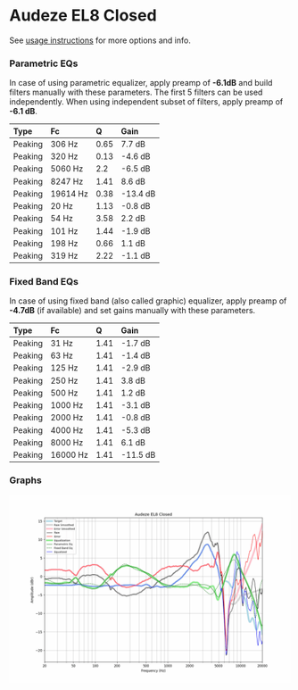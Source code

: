 # Audeze EL8 Closed
See [usage instructions](https://github.com/jaakkopasanen/AutoEq#usage) for more options and info.

### Parametric EQs
In case of using parametric equalizer, apply preamp of **-6.1dB** and build filters manually
with these parameters. The first 5 filters can be used independently.
When using independent subset of filters, apply preamp of **-6.1 dB**.

| Type    | Fc       |    Q | Gain     |
|:--------|:---------|:-----|:---------|
| Peaking | 306 Hz   | 0.65 | 7.7 dB   |
| Peaking | 320 Hz   | 0.13 | -4.6 dB  |
| Peaking | 5060 Hz  | 2.2  | -6.5 dB  |
| Peaking | 8247 Hz  | 1.41 | 8.6 dB   |
| Peaking | 19614 Hz | 0.38 | -13.4 dB |
| Peaking | 20 Hz    | 1.13 | -0.8 dB  |
| Peaking | 54 Hz    | 3.58 | 2.2 dB   |
| Peaking | 101 Hz   | 1.44 | -1.9 dB  |
| Peaking | 198 Hz   | 0.66 | 1.1 dB   |
| Peaking | 319 Hz   | 2.22 | -1.1 dB  |

### Fixed Band EQs
In case of using fixed band (also called graphic) equalizer, apply preamp of **-4.7dB**
(if available) and set gains manually with these parameters.

| Type    | Fc       |    Q | Gain     |
|:--------|:---------|:-----|:---------|
| Peaking | 31 Hz    | 1.41 | -1.7 dB  |
| Peaking | 63 Hz    | 1.41 | -1.4 dB  |
| Peaking | 125 Hz   | 1.41 | -2.9 dB  |
| Peaking | 250 Hz   | 1.41 | 3.8 dB   |
| Peaking | 500 Hz   | 1.41 | 1.2 dB   |
| Peaking | 1000 Hz  | 1.41 | -3.1 dB  |
| Peaking | 2000 Hz  | 1.41 | -0.8 dB  |
| Peaking | 4000 Hz  | 1.41 | -5.3 dB  |
| Peaking | 8000 Hz  | 1.41 | 6.1 dB   |
| Peaking | 16000 Hz | 1.41 | -11.5 dB |

### Graphs
![](./Audeze%20EL8%20Closed.png)
